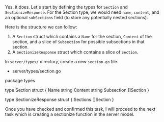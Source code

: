 Yes, it does. Let's start by defining the types for `Section` and `SectionizeResponse`. For the Section type, we would need `name`, `content`, and an optional `subSections` field (to store any potentially nested sections).

Here is the structure we can follow:

1. A `Section` struct which contains a `Name` for the section, `Content` of the section, and a slice of `Subsection` for possible subsections in that section.
2. A `SectionizeResponse` struct which contains a slice of `Section`.

In `server/types/` directory, create a new `section.go` file.

- server/types/section.go

<Gpt4cliBlock lang="go" path="types/section.go">
package types

type Section struct {
	Name       string
	Content    string
	Subsection []Section
}

type SectionizeResponse struct {
	Sections []Section
}
</Gpt4cliBlock>

Once you have checked and confirmed this task, I will proceed to the next task which is creating a sectionize function in the server model.
